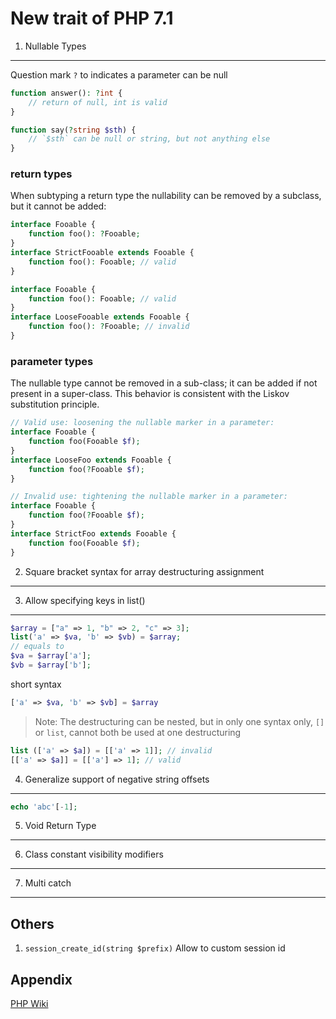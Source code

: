 New trait of PHP 7.1
====================

1. Nullable Types
-----------------

Question mark `?` to indicates a parameter can be null

```php
function answer(): ?int {
    // return of null, int is valid
}

function say(?string $sth) {
    // `$sth` can be null or string, but not anything else
}

```

### return types

When subtyping a return type the nullability can be removed by a subclass, but it cannot be added:

```php
interface Fooable {
    function foo(): ?Fooable;
}
interface StrictFooable extends Fooable {
    function foo(): Fooable; // valid
}

interface Fooable {
    function foo(): Fooable; // valid
}
interface LooseFooable extends Fooable {
    function foo(): ?Fooable; // invalid
}
```

### parameter types

The nullable type cannot be removed in a sub-class; it can be added if not present in a super-class. This behavior is consistent with the Liskov substitution principle.

```php
// Valid use: loosening the nullable marker in a parameter:
interface Fooable {
    function foo(Fooable $f);
}
interface LooseFoo extends Fooable {
    function foo(?Fooable $f);
}

```

```php
// Invalid use: tightening the nullable marker in a parameter:
interface Fooable {
    function foo(?Fooable $f);
}
interface StrictFoo extends Fooable {
    function foo(Fooable $f);
}


```

2. Square bracket syntax for array destructuring assignment
-----------------------------------------------------------
3. Allow specifying keys in list()
-----------------------------------------------------------

```php
$array = ["a" => 1, "b" => 2, "c" => 3];
list('a' => $va, 'b' => $vb) = $array;
// equals to
$va = $array['a'];
$vb = $array['b'];

```

short syntax

```PHP
['a' => $va, 'b' => $vb] = $array
```

> Note: The destructuring can be nested, but in only one syntax only, `[]` or `list`, cannot both be used at one destructuring

```php
list (['a' => $a]) = [['a' => 1]]; // invalid
[['a' => $a]] = [['a'] => 1]; // valid
```

4. Generalize support of negative string offsets
------------------------------------------------

```php
echo 'abc'[-1];
```

5. Void Return Type
-------------------

6. Class constant visibility modifiers
--------------------------------------

7. Multi catch
--------------

Others
------

1. `session_create_id(string $prefix)` Allow to custom session id

Appendix
--------

[PHP Wiki](https://wiki.php.net/rfc)